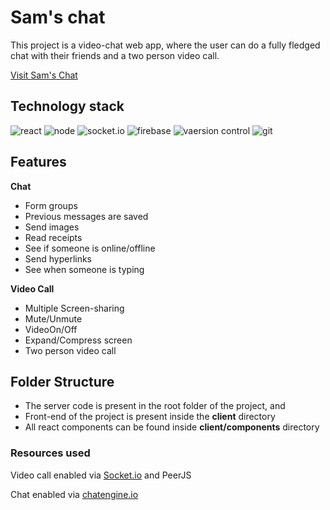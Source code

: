 # Sam's chat

This project is a video-chat web app, where the user can do a fully fledged chat with their friends and a two person video call.

[Visit Sam's Chat](https://frozen-coast-69106.herokuapp.com/)

## Technology stack

![react](https://camo.githubusercontent.com/38b72f440cbf774558b9399b27bf659066e94b1eddc4510a9607ced1f028f6d0/68747470733a2f2f696d672e69636f6e73382e636f6d2f636f6c6f722f34382f3030303030302f72656163742d6e61746976652e706e67) 
![node](https://camo.githubusercontent.com/e6ee2c1a7e3e7d42522066921f9961cc797064b3a3d181560fa57cd41ae8b521/68747470733a2f2f696d672e69636f6e73382e636f6d2f77696e646f77732f36342f3236653037662f6e6f64652d6a732e706e67)
![socket.io](https://upload.wikimedia.org/wikipedia/commons/thumb/9/96/Socket-io.svg/60px-Socket-io.svg.png)
![firebase](https://camo.githubusercontent.com/04d74fa252ccfc767a20a5719365205c5251294b38c3d91d213491b24200e595/68747470733a2f2f696d672e69636f6e73382e636f6d2f636f6c6f722f34382f3030303030302f66697265626173652e706e67)
![vaersion control](https://camo.githubusercontent.com/44f6897fa663de692e069c0400e4b8c396fee46989422bd3ab2b163b78fd074f/68747470733a2f2f696d672e69636f6e73382e636f6d2f636f6c6f722f36342f3030303030302f6769742e706e67)
![git](https://camo.githubusercontent.com/72f09507b8473061b31b9ecdc5577973629ce30e298ad93ee12b525b6196b41e/68747470733a2f2f696d672e69636f6e73382e636f6d2f636f6c6f722f36342f3030303030302f6769746875622e706e67)



## Features
**Chat**

- Form groups
- Previous messages are saved
- Send images
- Read receipts
- See if someone is online/offline
- Send hyperlinks
- See when someone is typing

**Video Call**

- Multiple Screen-sharing
- Mute/Unmute
- VideoOn/Off
- Expand/Compress screen
- Two person video call

## Folder Structure
- The server code is present in the root folder of the project, and
- Front-end of the project is present inside the **client** directory
- All react components can be found inside **client/components** directory

### Resources used
  Video call enabled via [Socket.io](https://socket.io/) and PeerJS
  
  Chat enabled via [chatengine.io](https://chatengine.io)


